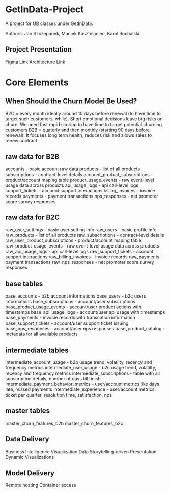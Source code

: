 # GetInData-Project
A project for UB classes under GetInData.

Authors: Jan Szczepanek, Maciek Kasztelaniec, Karol Rochalski

## Project Presentation
[Figma Link](https://www.figma.com/deck/p5sMg4SlGJc1qx74NwdVms/Understanding-Business?node-id=2-622&t=WBx5FUSpSASG6ZAy-1)
[Architecture Link](https://excalidraw.com/#json=7R_11KY_OsangwN0qzRPG,B1VEzaBTWa0wY_HhWtTkJA)

# Core Elements
## When Should the Churn Model Be Used?
B2C = every month ideally around 10 days before renewal (to have time to target such customers, while). Short emotional decisions leave big risks on churn. We need fast rapid scoring to have time to target potential churning customers
B2B = quaterly and then monthly (starting 90 days before renewal). It focuses long term health, reduces risk and allows sales to renew contract

## raw data for B2B
accounts - basic account raw data
products - list of all products
subscriptions - contract-level details
account_product_subscriptions - product/account maping table
product_usage_events - raw event-level usage data across products
api_usage_logs - api call-level logs
support_tickets - account support interactions
billing_invoices - invoice records
payments - payment transactions
nps_responses - net promoter score survey responses

## raw data for B2C
raw_user_settings - basic user setting info
raw_users - basic profile info
raw_products - list of all products
raw_subscriptions - contract-level details
raw_user_product_subscriptions - product/account maping table
raw_product_usage_events - raw event-level usage data across products
raw_api_usage_logs - api call-level logs
raw_support_tickets - account support interactions
raw_billing_invoices - invoice records
raw_payments - payment transactions
raw_nps_responses - net promoter score survey responses

## base tables
base_accounts - b2b account informations
base_users - b2c users informations
base_subscriptions - account/user subscriptions
base_product_usage_events - account/user product actions with timestamps
base_api_usage_logs - account/user api usage with timestamps
base_payments - invocie records with transcation information
base_support_tickets - account/user support ticket issuing
base_nps_responses - account/user nps responses
base_product_catalog - metadata for all available products

## intermediate tables
intermediate_account_usage - b2b usage trend, volatilty, recency and frequency metrics
intermediate_user_usage - b2c usage trend, volatilty, recency and frequency metrics
intermediate_subscriptions - table with all subscription details, number of days till finish
intermediate_payment_behavior_metrics - user/account metrics like days late, missed payments
intermediate_experience - user/account metrics: ticket per quarter, resolution time, satisfaction, nps

## master tables
master_churn_features_b2b
master_churn_features_b2c

## Data Delivery
Business Intelligence Visualization
Data Storytelling-driven Presentation
Dynamic Visualizations

## Model Delivery
Remote hosting
Container access

